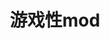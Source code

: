 ---
title: 游戏性mod
index: false
icon: question
pageInfo: false
editLink: false
comment: false
prev: false
next: false
---